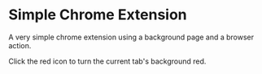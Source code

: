 # Simple Chrome Extension #

A very simple chrome extension using a background page and a browser action.

Click the red icon to turn the current tab's background red.
